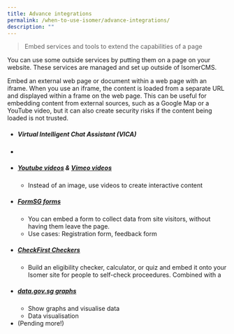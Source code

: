```yaml
---
title: Advance integrations
permalink: /when-to-use-isomer/advance-integrations/
description: ""
---
```

> Embed services and tools to extend the capabilities of a page 

You can use some outside services by putting them on a page on your website. These services are managed and set up outside of IsomerCMS.

Embed an external web page or document within a web page with an iframe. When you use an iframe, the content is loaded from a separate URL and displayed within a frame on the web page. This can be useful for embedding content from external sources, such as a Google Map or a YouTube video, but it can also create security risks if the content being loaded is not trusted.

- ##### Virtual Intelligent Chat Assistant (VICA)
- 
- ##### [Youtube videos](https://www.youtube.com/) & [Vimeo videos]()
	- Instead of an image, use videos to create interactive content 
- ##### [FormSG forms](https://form.gov.sg/)
	- You can embed a form to collect data from site visitors, without having them leave the page.
	- Use cases: Registration form, feedback form
- ##### [CheckFirst Checkers](https://www.checkfirst.gov.sg/)
	- Build an eligibility checker, calculator, or quiz and embed it onto your Isomer site for people to self-check proceedures. Combined with a 
- ##### [data.gov.sg graphs](https://beta.data.gov.sg/)
	- Show graphs and visualise data
	- Data visualisation
- (Pending more!)